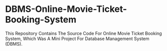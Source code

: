 # DBMS-Online-Movie-Ticket-Booking-System
This Repository Contains The Source Code For Online Movie Ticket Booking System, Which Was A Mini Project For Database Management System (DBMS). 
